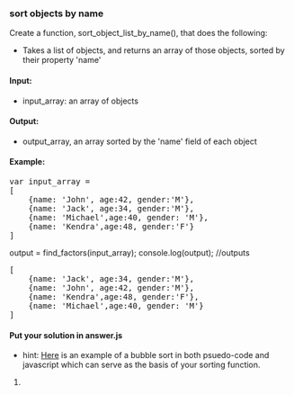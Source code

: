 ### sort objects by name

Create a function, sort_object_list_by_name(), that does the following:
- Takes a list of objects, and returns an array of those objects, sorted by their property 'name'

#### Input: 
- input_array: an array of objects

#### Output: 
- output_array, an array sorted by the 'name' field of each object

#### Example:
<pre>
var input_array = 
[
	{name: 'John', age:42, gender:'M'},
	{name: 'Jack', age:34, gender:'M'},
	{name: 'Michael',age:40, gender: 'M'},
	{name: 'Kendra',age:48, gender:'F'}
]</pre>

output = find_factors(input_array);
console.log(output); //outputs 
<pre>[
	{name: 'Jack', age:34, gender:'M'},
	{name: 'John', age:42, gender:'M'},
	{name: 'Kendra',age:48, gender:'F'},
	{name: 'Michael',age:40, gender: 'M'}
]</pre>

#### Put your solution in answer.js

- hint: <a href="http://www.stoimen.com/blog/2010/07/09/friday-algorithms-javascript-bubble-sort/" target="_blank">Here</a> is an example of a bubble sort in both psuedo-code and javascript which can serve as the basis of your sorting function.

1. 
